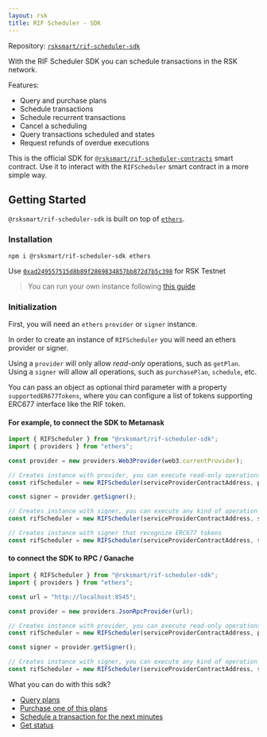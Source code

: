 ```yaml
---
layout: rsk
title: RIF Scheduler - SDK
---
```


Repository: [`rsksmart/rif-scheduler-sdk`](https://github.com/rsksmart/rif-scheduler-sdk)

With the RIF Scheduler SDK you can schedule transactions in the RSK network.

Features:

- Query and purchase plans
- Schedule transactions
- Schedule recurrent transactions
- Cancel a scheduling
- Query transactions scheduled and states
- Request refunds of overdue executions

This is the official SDK for [`@rsksmart/rif-scheduler-contracts`](https://github.com/rsksmart/rif-scheduler-contracts) smart contract. Use it to interact with the `RIFScheduler` smart contract in a more simple way.

## Getting Started

`@rsksmart/rif-scheduler-sdk` is built on top of [`ethers`](https://docs.ethers.io/).

### Installation

```
npm i @rsksmart/rif-scheduler-sdk ethers
```

Use [`0xad249557515d8b89f2869834857bb872d7b5c398`](https://explorer.testnet.rsk.co/address/0xad249557515d8b89f2869834857bb872d7b5c398) for RSK Testnet
> You can run your own instance following [this guide](https://developers.rsk.co/rif/scheduler/run/)

### Initialization

First, you will need an `ethers` `provider` or `signer` instance.

In order to create an instance of `RIFScheduler` you will need an ethers provider or signer.

Using a `provider` will only allow _read-only_ operations, such as `getPlan`. Using a `signer` will allow all operations, such as `purchasePlan`, `schedule`, etc.

You can pass an object as optional third parameter with a property `supportedER677Tokens`, where you can configure a list of tokens supporting ERC677 interface like the RIF token.

#### For example, to connect the SDK to Metamask

```javascript
import { RIFScheduler } from "@rsksmart/rif-scheduler-sdk";
import { providers } from "ethers";

const provider = new providers.Web3Provider(web3.currentProvider);

// Creates instance with provider, you can execute read-only operations
const rifScheduler = new RIFScheduler(serviceProviderContractAddress, provider);

const signer = provider.getSigner();

// Creates instance with signer, you can execute any kind of operation
const rifScheduler = new RIFScheduler(serviceProviderContractAddress, signer);

// Creates instance with signer that recognize ERC677 tokens 
const rifScheduler = new RIFScheduler(serviceProviderContractAddress, signer, { supportedER677Tokens: ['0x..']);
```

#### to connect the SDK to RPC / Ganache

```javascript
import { RIFScheduler } from "@rsksmart/rif-scheduler-sdk";
import { providers } from "ethers";

const url = "http://localhost:8545";

const provider = new providers.JsonRpcProvider(url);

// Creates instance with provider, you can execute read-only operations
const rifScheduler = new RIFScheduler(serviceProviderContractAddress, provider);

const signer = provider.getSigner();

// Creates instance with signer, you can execute any kind of operation
const rifScheduler = new RIFScheduler(serviceProviderContractAddress, signer);
```

What you can do with this sdk?

- [Query plans](query-plans)
- [Purchase one of this plans](purchasing-plan)
- [Schedule a transaction for the next minutes](scheduling)
- [Get status](states)
